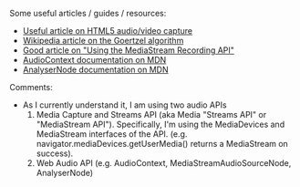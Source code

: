 Some useful articles / guides / resources:

- [Useful article on HTML5 audio/video capture](https://web.dev/articles/getusermedia-intro)
- [Wikipedia article on the Goertzel algorithm](https://en.wikipedia.org/wiki/Goertzel_algorithm)
- [Good article on "Using the MediaStream Recording API"](https://developer.mozilla.org/en-US/docs/Web/API/MediaStream_Recording_API/Using_the_MediaStream_Recording_API)
- [AudioContext documentation on MDN](https://developer.mozilla.org/en-US/docs/Web/API/AudioContext)
- [AnalyserNode documentation on MDN](https://developer.mozilla.org/en-US/docs/Web/API/AnalyserNode)

Comments:

- As I currently understand it, I am using two audio APIs
  1. Media Capture and Streams API (aka Media "Streams API" or "MediaStream API"). Specifically, I'm using the MediaDevices and MediaStream interfaces of the API. (e.g. navigator.mediaDevices.getUserMedia() returns a MediaStream on success).
  2. Web Audio API (e.g. AudioContext, MediaStreamAudioSourceNode, AnalyserNode)

